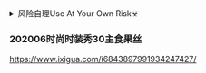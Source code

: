 <details><summary>风险自理Use At Your Own Risk☣</summary>

### 高挑大码模特的时尚吊带裙
https://www.toutiao.com/a6820406510024131079/
![](http://p3.pstatp.com/large/pgc-image/d4b487d696bd4a098c89c98e5c671823)
![](http://p3.pstatp.com/large/pgc-image/f68fee0d680a4346a47e94cb0692e0a9)
![](http://p3.pstatp.com/large/pgc-image/0be449d238b8416c89308d6f53a1fe8c)

#### 大码模特穿时尚连衣裙
https://www.toutiao.com/a6804235891612058126/
![](http://p1.pstatp.com/large/pgc-image/8d4e20cf9b9f4feaac5be57402af0f88)

#### 亮丝的酒红色连衣裙很美
https://www.toutiao.com/a6819499606129246734/
![](http://p1.pstatp.com/large/pgc-image/829cf8bc477848c5b9ff9b1bd888e358)

</details>

### 202006时尚时装秀30主食果丝
https://www.ixigua.com/i6843897991934247427/

